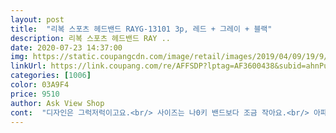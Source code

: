 ```yaml
---
layout: post 
title:  "리복 스포츠 헤드밴드 RAYG-13101 3p, 레드 + 그레이 + 블랙" 
description: 리복 스포츠 헤드밴드 RAY ..
date: 2020-07-23 14:37:00 
img: https://static.coupangcdn.com/image/retail/images/2019/04/09/19/9/e4f8f6be-e497-4f83-b0ab-cde9bf1872b3.jpg 
linkUrl: https://link.coupang.com/re/AFFSDP?lptag=AF3600438&subid=ahnPublicAsk&pageKey=207641444&itemId=614962375&vendorItemId=4613596456&traceid=V0-113-9f05cdc5de8591c1 
categories: [1006] 
color: 03A9F4 
price: 9510 
author: Ask View Shop 
cont:  "디자인은 그럭저럭이고요.<br/> 사이즈는 나0키 밴드보다 조금 작아요.<br/> 아파요.<br/> 전투모 59입니다.<br/><br/>신랑이 일하면서 땀방지용으로 사달라고 하네요 잘사용하고있습니다<br/>안쪽에 실리콘이 있어서 미끄러지지않고 짱짱해서 좋아요 전체가 실리콘이 아니다보니 세척 후 마르면 꼬임은 있어요<br/>앞부분은 상품설명과 같습니다.<br/> 그러나 다른 상품평에 있는 뒷부분 마감 이상 여부를 홛확인하니 아니나 다를까였습니다.<br/><br/>" 
---
```

